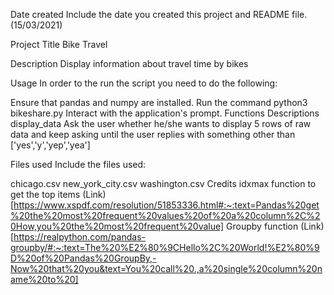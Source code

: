 Date created
Include the date you created this project and README file. (15/03/2021)

Project Title
Bike Travel

Description
Display information about travel time by bikes

Usage
In order to the run the script you need to do the following:

Ensure that pandas and numpy are installed.
Run the command python3 bikeshare.py
Interact with the application's prompt.
Functions Descriptions
display_data
Ask the user whether he/she wants to display 5 rows of raw data and keep asking until the user replies with something other than ['yes','y','yep','yea']

Files used
Include the files used:

chicago.csv
new_york_city.csv
washington.csv
Credits
idxmax function to get the top items (Link)[https://www.xspdf.com/resolution/51853336.html#:~:text=Pandas%20get%20the%20most%20frequent%20values%20of%20a%20column%2C%20How,you%20the%20most%20frequent%20value]
Groupby function (Link)[https://realpython.com/pandas-groupby/#:~:text=The%20%E2%80%9CHello%2C%20World!%E2%80%9D%20of%20Pandas%20GroupBy,-Now%20that%20you&text=You%20call%20.,a%20single%20column%20name%20to%20]

